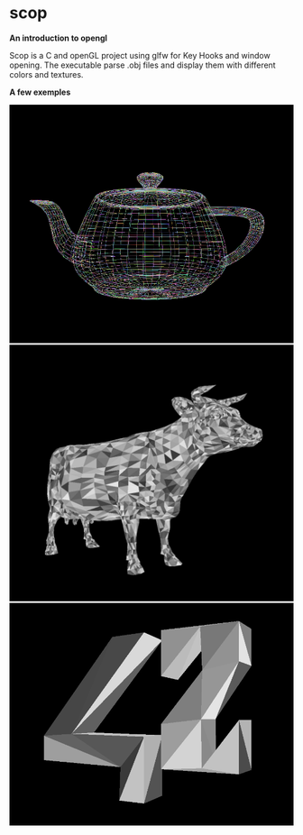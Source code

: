 # scop
**An introduction to opengl**

Scop is a C and openGL project using glfw for Key Hooks and window opening.
The executable parse .obj files and display them with different colors and textures.

**A few exemples**

![alt text](readMeFiles/screenTeapot.png "The classic teapot")
![alt text](readMeFiles/screenCow.png "A colorfull cow")
![alt text](readMeFiles/screen42.png "42")
